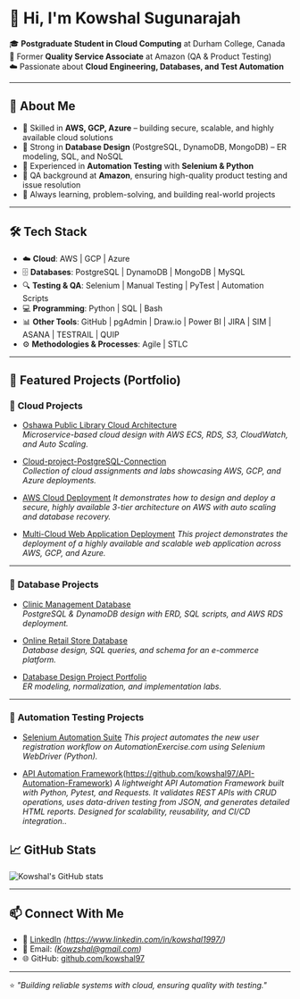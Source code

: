 # 👋 Hi, I'm Kowshal Sugunarajah  

🎓 **Postgraduate Student in Cloud Computing** at Durham College, Canada  
💼 Former **Quality Service Associate** at Amazon (QA & Product Testing)  
☁️ Passionate about **Cloud Engineering, Databases, and Test Automation**  

---

## 🚀 About Me
- 🔹 Skilled in **AWS, GCP, Azure** – building secure, scalable, and highly available cloud solutions  
- 🔹 Strong in **Database Design** (PostgreSQL, DynamoDB, MongoDB) – ER modeling, SQL, and NoSQL  
- 🔹 Experienced in **Automation Testing** with **Selenium & Python**  
- 🔹 QA background at **Amazon**, ensuring high-quality product testing and issue resolution  
- 🔹 Always learning, problem-solving, and building real-world projects  

---

## 🛠️ Tech Stack
- ☁️ **Cloud**: AWS | GCP | Azure  
- 🗄️ **Databases**: PostgreSQL | DynamoDB | MongoDB | MySQL  
- 🔍 **Testing & QA**: Selenium | Manual Testing | PyTest | Automation Scripts  
- 💻 **Programming**: Python | SQL | Bash  
- 📊 **Other Tools**: GitHub | pgAdmin | Draw.io | Power BI  | JIRA | SIM | ASANA | TESTRAIL | QUIP
- ⚙️ **Methodologies & Processes**: Agile | STLC 

---

## 📂 Featured Projects (Portfolio)

### 🔹 **Cloud Projects**
- [Oshawa Public Library Cloud Architecture](https://github.com/kowshal97/Oshawa-Public-Library-Cloud-Architecture)  
  *Microservice-based cloud design with AWS ECS, RDS, S3, CloudWatch, and Auto Scaling.*  

- [Cloud-project-PostgreSQL-Connection](https://github.com/kowshal97/cloud-project-PostgreSQL-Connection)  
  *Collection of cloud assignments and labs showcasing AWS, GCP, and Azure deployments.*

- [AWS Cloud Deployment](https://github.com/kowshal97/AWS-Cloud-Deployment)
  *It demonstrates how to design and deploy a secure, highly available 3-tier architecture on AWS with auto scaling and database recovery.*

- [Multi-Cloud Web Application Deployment](https://github.com/kowshal97/Multi-Cloud-Web-Server-Deployment)
 *This project demonstrates the deployment of a highly available and scalable web application across AWS, GCP, and Azure.*

---

### 🔹 **Database Projects**
- [Clinic Management Database](https://github.com/kowshal97/clinic-management-database)  
  *PostgreSQL & DynamoDB design with ERD, SQL scripts, and AWS RDS deployment.*  

- [Online Retail Store Database](https://github.com/kowshal97/Online-Retail-Store-database)  
  *Database design, SQL queries, and schema for an e-commerce platform.*  

- [Database Design Project Portfolio](https://github.com/kowshal97/Database-design-project-)  
  *ER modeling, normalization, and implementation labs.*  

---

### 🔹 **Automation Testing Projects**
- [Selenium Automation Suite](https://github.com/kowshal97/Automation-Project-New-User-Signup) 
  *This project automates the new user registration workflow on AutomationExercise.com using Selenium WebDriver (Python).*  

- [API Automation Framework](#)(https://github.com/kowshal97/API-Automation-Framework)
  *A lightweight API Automation Framework built with Python, Pytest, and Requests. It validates REST APIs with CRUD operations, uses data-driven testing from JSON, and generates detailed HTML reports. Designed for scalability, reusability, and CI/CD integration..*  


## 📈 GitHub Stats
![Kowshal's GitHub stats](https://github-readme-stats.vercel.app/api?username=kowshal97&show_icons=true&theme=tokyonight)  

---

## 📫 Connect With Me
- 💼 [LinkedIn](https://www.linkedin.com/) *(https://www.linkedin.com/in/kowshal1997/)*  
- 📧 Email: *(Kowzshal@gmail.com)*  
- 🌐 GitHub: [github.com/kowshal97](https://github.com/kowshal97)  

---

⭐ *"Building reliable systems with cloud, ensuring quality with testing."*
